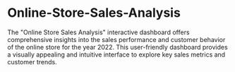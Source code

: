 # Online-Store-Sales-Analysis
The "Online Store Sales Analysis" interactive dashboard offers comprehensive insights into the sales performance and customer behavior of the online store for the year 2022. This user-friendly dashboard provides a visually appealing and intuitive interface to explore key sales metrics and customer trends.
